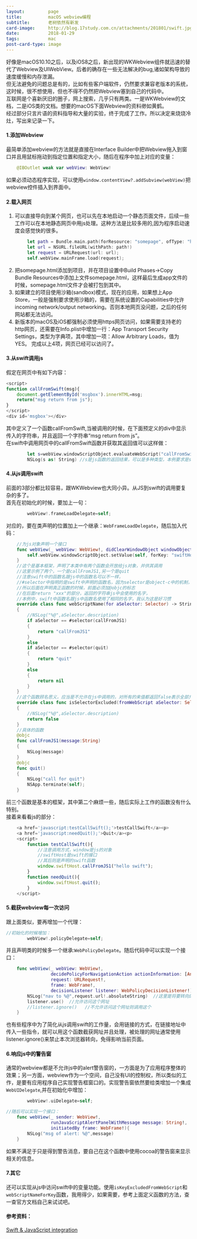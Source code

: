 ```yaml
---
layout:         page
title:          macOS webview编程
subtitle:       老树依然有新发
card-image:     http://blog.17study.com.cn/attachments/201801/swift.jpg
date:           2018-01-29
tags:           mac
post-card-type: image
---
```

好像是macOS10.10之后，以及iOS8之后，新出现的WKWebview组件就迅速的替代了Webview及UIWebView。后者的确存在一些无法解决的bug,诸如架构导致的速度缓慢和内存泄漏。  
但无法避免的问题总是有的，比如有些客户端软件，仍然要求兼容老版本的系统，这时候，很不想使用，但也不得不仍然把Webview塞到自己的代码中。  
互联网是个喜新厌旧的圈子，网上搜索，几乎只有两类。一是WKWebview的文档，二是iOS类的文档。想要的macOS下面Webview的资料缈如黄鹤。  
经过部分只言片语的资料指导和大量的实验，终于完成了工作。所以决定来烧烧冷灶，写出来记录一下。  

#### 1.添加Webview
最简单添加webview的方法就是直接在Interface Builder中把Webview拖入到窗口并且用鼠标拖动到指定位置和指定大小，随后在程序中加上对应的变量：  
```swift
    @IBOutlet weak var webView: WebView!
```
如果必须动态程序实现，可以使用`window.contentView?.addSubview(webView)`把webview控件插入到界面中。  

#### 2.载入网页
1. 可以直接导向到某个网页，也可以先在本地启动一个静态页面文件，后续一些工作可以在本地静态网页中用js处理。这种方法是比较多用的,因为程序启动速度会感觉快的很多。  
```swift
        let path = Bundle.main.path(forResource: "somepage", ofType: "html")
        let url = NSURL.fileURL(withPath: path!)
        let request = URLRequest(url: url);
        self.webView.mainFrame.load(request);
```
2. 把somepage.html添加到项目，并在项目设置中Build Phases->Copy Bundle Resources中添加上文件somepage.html，这样最后生成app文件的时候，somepage.html文件才会被打包到其中。  
3. 如果建立的项目使用沙箱(sandbox)模式，现在的应用，如果想上App Store，一般是强制要求使用沙箱的，需要在系统设置的Capabilities中允许incoming network/output networking。否则本地网页没问题，之后的任何网站都无法访问。  
4. 新版本的macOS及iOS都强制必须使用https网页访问，如果需要支持老的http网页，还需要在Info.plist中增加一行：App Transport Security Settings，类型为字典项，其中增加一项：Allow Arbitrary Loads，值为YES。
完成以上4项，网页已经可以访问了。  

#### 3.从swift调用js
假定在网页中有如下内容：  
```js
<script>
function callFromSwift(msg){
    document.getElementById('msgbox').innerHTML=msg;
    return("msg return from js");
}
</script>
<div id='msgbox'></div>
```
其中定义了一个函数callFromSwift,当被调用的时候，在下面预定义的div中显示传入的字符串，并且返回一个字符串“msg return from js”。  
在swift中调用网页中的callFromSwift函数并获取其返回值可以这样做：  
```swift
        let s=webView.windowScriptObject.evaluateWebScript("callFromSwift('Hello, JavaScript')")
        NSLog(s as! String)	//s是js函数的返回结果，可以是多种类型，本例要求是string
```
#### 4.从js调用swift
前面的3部分都比较容易，跟WKWebview也大同小异。从JS到swift的调用要复杂的多了。  
首先在初始化的时候，要加上一句：  
```swift
        webView!.frameLoadDelegate=self;
```
对应的，要在类声明的位置加上一个继承：`WebFrameLoadDelegate`，随后加入代码：  
```swift
	//为js对象声明一个接口
    func webView(_ webView: WebView!, didClearWindowObject windowObject: WebScriptObject!, for frame: WebFrame!) {
        self.webView.windowScriptObject.setValue(self, forKey: "swiftHost")
    }
	//这个是基本框架，声明了本类中有两个函数会开放给js对象，并供其调用
	//这里示例了两个，一个是callFromJS1,另一个是quit
	//注意swift中的函数名跟js中的函数名可以不一样，
	//#selector中指明的是swift中声明的函数名，因为selector是object-c中的机制，
	//所以后面在声明真正函数的时候，前面必须加@objc的标志
	//在后面return "xxx"的部分，返回的字符串js中会使用的名字，
	//本例中，swift中函数名跟js中函数名使用了相同的名字，我认为这是好习惯
    override class func webScriptName(for aSelector: Selector) -> String?
    {
        //NSLog("%@",aSelector.description)
        if aSelector == #selector(callFromJS1)
        {
            return "callFromJS1"
        }
        else
        if aSelector == #selector(quit)
        {
            return "quit"
        }
        else
        {
            return nil
        }
    }
	//这个函数顾名思义，应当是不允许在js中调用的，对所有的来值都返回false表示全部允许调用
    override class func isSelectorExcluded(fromWebScript aSelector: Selector) -> Bool
    {
        //NSLog("%@",aSelector.description)
        return false
    }
	//具体的函数
    @objc
    func callFromJS1(message:String)
    {
        NSLog(message)
    }
    @objc
    func quit()
    {
        NSLog("call for quit")
        NSApp.terminate(self);
    }

```
前三个函数是基本的框架，其中第二个麻烦一些，随后实际上工作的函数没有什么特别。  
接着来看看js的部分：  
```js
    <a href='javascript:testCallSwift();'>testCallSwift</a><p>
    <a href='javascript:needQuit();'>Quit</a><p>
	<script>
		function testCallSwift(){
			//注意调用方式，window是js的对象
			//swiftHost是swift的接口
			//其后则是声明的swift函数
		    window.swiftHost.callFromJS1("hello swift");
		}
		function needQuit(){
		    window.swiftHost.quit();
		}
	</script>

```
#### 5.截获webview每一次访问
跟上面类似，要再增加一个代理：
```swift
//初始化的时候增加：
        webView!.policyDelegate=self;
```
并且声明类的时候多一个继承:`WebPolicyDelegate`。随后代码中可以实现一个接口：  
```swift
    func webView(_ webView: WebView!,
                 decidePolicyForNavigationAction actionInformation: [AnyHashable : Any]!,
                 request: URLRequest!,
                 frame: WebFrame!,
                 decisionListener listener: WebPolicyDecisionListener!) {
        NSLog("nav to %@",request.url!.absoluteString)  //这里是将要转向的网址
        listener.use()	//允许访问这个网址
        //listener.ignore()   //不允许访问这个网址则调用这个
    }
```
也有些程序中为了简化从js调用swift的工作量，会用链接的方式，在链接地址中传入一些指令，就可以用这个函数截获网址并且处理，被处理的网址通常使用listener.ignore()来禁止本次浏览器转向，免得影响当前页面。  
#### 6.响应js中的警告窗
通常的webview都是不允许js中的alert警告窗的，一方面是为了应用程序整体的效果；另一方面，webview作为一个空间，自己没有UI的控制权，所以类似的工作，是要有应用程序自己实现警告框窗口的。实现警告窗依然要给类增加一个集成`WebUIDelegate`,并在初始化中增加：  
```swift
        webView!.uiDelegate=self;

//随后可以实现一个接口：
    func webView(_ sender: WebView!,
                 runJavaScriptAlertPanelWithMessage message: String!,
                 initiatedBy frame: WebFrame!){
        NSLog("msg of alert: %@",message)
    }
```
如果不满足于只是得到警告消息，要自己在这个函数中使用cocoa的警告窗来显示相关的信息。  

#### 7.其它
还可以实现从js中访问swift中的变量功能。使用`isKeyExcludedFromWebScript`和`webScriptNameForKey`函数，我用得少，如果需要，参考上面定义函数的方法，查一查官方文档自己来试试吧。  



#### 参考资料：
[Swift & JavaScript integration](http://blog.sibo.me/2016/07/11/swift-and-javascript-integration.html)  

